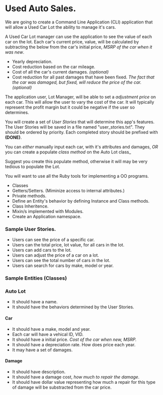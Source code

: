 # Used Auto Sales.

We are going to create a Command Line Application (CLI) application that will allow a Used Car Lot the ability to manage it's cars.

A Used Car Lot manager can use the application to see the value of each car on the lot. Each car's current price, value, will be calculated by subtracting the below from the car's initial price, _MSRP of the car when it was new_.

* Yearly depreciation.
* Cost reduction based on the car mileage.
* Cost of all the car's current damages. _(optional)_
* Cost reduction for all past damages that have been fixed. _The fact that the car was damaged, but fixed, will reduce the price of the car._ _(optional)_


The application user, Lot Manager, will be able to set a _adjustment price_ on each car. This will allow the user to vary the cost of the car. It will typically represent the profit margin but it could be negative if the user so determines.

You will create a set of _User Stories_ that will determine this app's features. The User Stories will be saved in a file named "user_stories.txt". They should be ordered by priority. Each completed story should be prefixed with __(DONE)__.

You can _either_ manually input each car, with it's attributes and damages, _OR_ you can create a populate _class method_ on the Auto Lot class_

Suggest you create this populate method, otherwise it will may be very tedious to populate the Lot.

You will want to use all the Ruby tools for implementing a OO programs.
  
* Classes
* Getters/Setters. (Miminize access to internal attributes.)
* Private methods.
* Define an Entity's behavior by defining Instance and Class methods.
* Class Inheritence.
* Mixin/s implemented with Modules.
* Create an Application namespace.

### Sample User Stories.

* Users can see the price of a specific car.
* Users can the total price, lot value, for all cars in the lot.
* Users can add cars to the lot.
* Users can adjust the price of a car on a lot.
* Users can see the total number of cars in the lot.
* Users can search for cars by make, model or year.

### Sample Entities (Classes)

### Auto Lot
* It should have a name.
* It should have the behaviors determined by the User Stories.

#### Car
* It should have a make, model and year.
* Each car will have a vehical ID, VID.
* It should have a initial price. _Cost of the car when new, MSRP._
* It should have a depreciation rate. How does price each year.
* It may have a set of damages.


#### Damage
* It should have description.
* It should have a damage cost, _how much to repair the damage_.
* It should have dollar value representing how much a repair for this type of damage will be substracted from the car price.